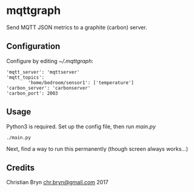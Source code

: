 mqttgraph
=========

Send MQTT JSON metrics to a graphite (carbon) server.


Configuration
-------------

Configure by editing _~/.mqttgraph_:

    'mqtt_server': 'mqttserver'
    'mqtt_topics':
    		'home/bedroom/sensor1': ['temperature']
    'carbon_server': 'carbonserver'
    'carbon_port': 2003

Usage
-----

Python3 is required. Set up the config file, then run _main.py_

    ./main.py

Next, find a way to run this permanently (though screen always works...)

Credits
-------

Christian Bryn <chr.bryn@gmail.com> 2017
